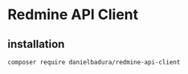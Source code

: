 Redmine API Client
==================

installation
------------

```bash
composer require danielbadura/redmine-api-client
```



